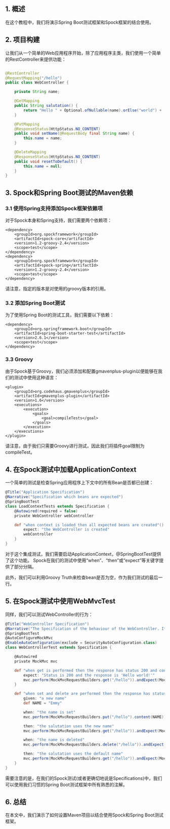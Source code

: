 ## 1. 概述

在这个教程中，我们将演示Spring Boot测试框架和Spock框架的结合使用。

## 2. 项目构建

让我们从一个简单的Web应用程序开始，除了应用程序主类，我们使用一个简单的RestController来提供功能：

```java

@RestController
@RequestMapping("/hello")
public class WebController {

    private String name;

    @GetMapping
    public String salutation() {
        return "Hello " + Optional.ofNullable(name).orElse("world") + '!';
    }

    @PutMapping
    @ResponseStatus(HttpStatus.NO_CONTENT)
    public void setName(@RequestBody final String name) {
        this.name = name;
    }

    @DeleteMapping
    @ResponseStatus(HttpStatus.NO_CONTENT)
    public void resetToDefault() {
        this.name = null;
    }
}
```

## 3. Spock和Spring Boot测试的Maven依赖

### 3.1 使用Spring支持添加Spock框架依赖项

对于Spock本身和Spring支持，我们需要两个依赖项：

```
<dependency>
    <groupId>org.spockframework</groupId>
    <artifactId>spock-core</artifactId>
    <version>1.2-groovy-2.4</version>
    <scope>test</scope>
</dependency>
<dependency>
    <groupId>org.spockframework</groupId>
    <artifactId>spock-spring</artifactId>
    <version>1.2-groovy-2.4</version>
    <scope>test</scope>
</dependency>
```

请注意，指定的版本是对使用的groovy版本的引用。

### 3.2 添加Spring Boot测试

为了使用Spring Boot的测试工具，我们需要以下依赖：

```
<dependency>
    <groupId>org.springframework.boot</groupId>
    <artifactId>spring-boot-starter-test</artifactId>
    <version>2.6.1</version>
    <scope>test</scope>
</dependency>
```

### 3.3 Groovy

由于Spock基于Groovy，我们必须添加和配置gmavenplus-plugin以便能够在我们的测试中使用这种语言：

```
<plugin>
    <groupId>org.codehaus.gmavenplus</groupId>
    <artifactId>gmavenplus-plugin</artifactId>
    <version>1.6</version>
    <executions>
        <execution>
            <goals>
                <goal>compileTests</goal>
            </goals>
        </execution>
    </executions>
</plugin>
```

请注意，由于我们只需要Groovy进行测试，因此我们将插件goal限制为compileTest。

## 4. 在Spock测试中加载ApplicationContext

一个简单的测试是检查Spring应用程序上下文中的所有Bean是否都已创建：

```groovy
@Title("Application Specification")
@Narrative("Specification which beans are expected")
@SpringBootTest
class LoadContextTests extends Specification {
    @Autowired(required = false)
    private WebController webController

    def "when context is loaded then all expected beans are created"() {
        expect: "the WebController is created"
        webController
    }
}
```

对于这个集成测试，我们需要启动ApplicationContext，@SpringBootTest提供了这个功能。
Spock在我们的测试中使用“when”、“then”或“expect”等关键字提供了部分分隔。

此外，我们可以利用Groovy Truth来检查bean是否为空，作为我们测试的最后一行。

## 5. 在Spock测试中使用WebMvcTest

同样，我们可以测试WebController的行为：

```groovy
@Title("WebController Specification")
@Narrative("The Specification of the behaviour of the WebController. It can greet a person, change the name and reset it to 'world'")
@SpringBootTest
@AutoConfigureMockMvc
@EnableAutoConfiguration(exclude = SecurityAutoConfiguration.class)
class WebControllerTest extends Specification {

    @Autowired
    private MockMvc mvc

    def "when get is performed then the response has status 200 and content is 'Hello world!'"() {
        expect: "Status is 200 and the response is 'Hello world!'"
        mvc.perform(MockMvcRequestBuilders.get("/hello")).andExpect(MockMvcResultMatchers.status().isOk()).andReturn().response.contentAsString == "Hello world!"
    }

    def "when set and delete are performed then the response has status 204 and content changes as expected"() {
        given: "a new name"
        def NAME = "Emmy"

        when: "the name is set"
        mvc.perform(MockMvcRequestBuilders.put("/hello").content(NAME)).andExpect(MockMvcResultMatchers.status().isNoContent())

        then: "the salutation uses the new name"
        mvc.perform(MockMvcRequestBuilders.get("/hello")).andExpect(MockMvcResultMatchers.status().isOk()).andReturn().response.contentAsString == "Hello $NAME!"

        when: "the name is deleted"
        mvc.perform(MockMvcRequestBuilders.delete("/hello")).andExpect(MockMvcResultMatchers.status().isNoContent())

        then: "the salutation uses the default name"
        mvc.perform(MockMvcRequestBuilders.get("/hello")).andExpect(MockMvcResultMatchers.status().isOk()).andReturn().response.contentAsString == "Hello world!"
    }
}
```

需要注意的是，在我们的Spock测试(或者更确切地说是Specifications)中，我们可以使用我们习惯的Spring Boot测试框架中所有熟悉的注解。

## 6. 总结

在本文中，我们演示了如何设置Maven项目以结合使用Spock和Spring Boot测试框架。